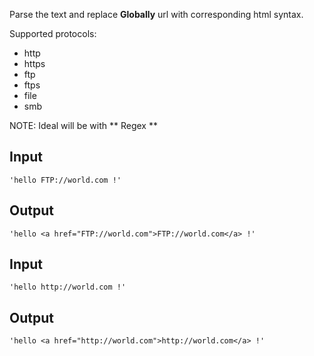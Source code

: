 Parse the text and replace **Globally** url with corresponding html syntax.

Supported protocols:

* http
* https
* ftp
* ftps
* file
* smb

NOTE: Ideal will be with ** Regex **

Input
---
`'hello FTP://world.com !'`

Output
---
`'hello <a href="FTP://world.com">FTP://world.com</a> !'`

Input
---
`'hello http://world.com !'`

Output
---
`'hello <a href="http://world.com">http://world.com</a> !'`
